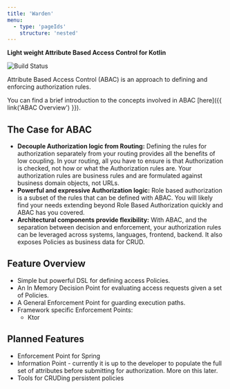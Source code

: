 ```yaml
---
title: 'Warden'
menu:
  - type: 'pageIds'
    structure: 'nested'
---
```

**Light weight Attribute Based Access Control for Kotlin**

![Build Status](https://travis-ci.org/lgwillmore/warden.svg?branch=master)

Attribute Based Access Control (ABAC) is an approach to defining and enforcing authorization rules.

You can find a brief introduction to the concepts involved in ABAC [here]({{ link('ABAC Overview') }}).

## The Case for ABAC
 - **Decouple Authorization logic from Routing:** Defining the rules for authorization separately from your routing provides all the benefits of low coupling. In your routing, all you have to ensure is that Authorization is checked, not how or what the Authorization rules are. Your authorization rules are business rules and are formulated against business domain objects, not URLs.
 - **Powerful and expressive Authorization logic:** Role based authorization is a subset of the rules that can be defined with ABAC. You will likely find your needs extending beyond Role Based Authorization quickly and ABAC has you covered.
 - **Architectural components provide flexibility:** With ABAC, and the separation between decision and enforcement, your authorization rules can be leveraged across systems, languages, frontend, backend. It also exposes Policies as business data for CRUD.
 
## Feature Overview
 - Simple but powerful DSL for defining access Policies.
 - An In Memory Decision Point for evaluating access requests given a set of Policies.
 - A General Enforcement Point for guarding execution paths.
 - Framework specific Enforcement Points:
   - Ktor
   
## Planned Features
 - Enforcement Point for Spring
 - Information Point - currently it is up to the developer to populate the full set of attributes before submitting for authorization. More on this later.
 - Tools for CRUDing persistent policies
